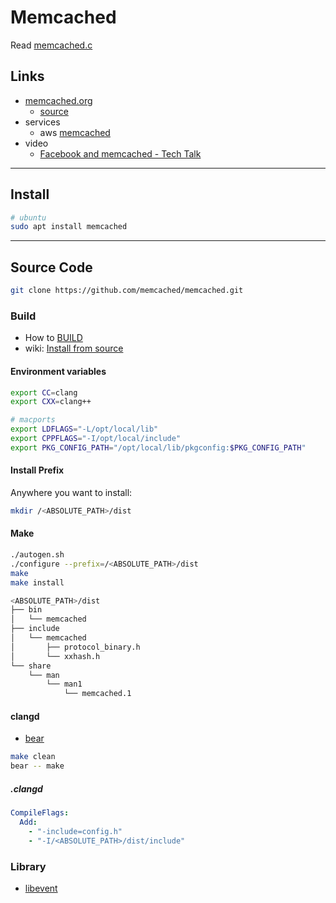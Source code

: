 # Memcached

Read [memcached.c](docs/README.md)

## Links

- [memcached.org](https://memcached.org/)
  - [source](https://github.com/memcached/memcached)
- services
  - aws [memcached](https://aws.amazon.com/memcached/?nc1=h_ls)
- video
  - [Facebook and memcached - Tech Talk](https://youtu.be/UH7wkvcf0ys?si=FOHJg_3YAtTGD68r)

---

## Install

```bash
# ubuntu
sudo apt install memcached
```

---

## Source Code

```bash
git clone https://github.com/memcached/memcached.git
```

### Build

- How to [BUILD](https://github.com/memcached/memcached/blob/master/BUILD)
- wiki: [Install from source](https://github.com/memcached/memcached/wiki/Install#from-source)

#### Environment variables

```bash
export CC=clang
export CXX=clang++
```

```bash
# macports
export LDFLAGS="-L/opt/local/lib"
export CPPFLAGS="-I/opt/local/include"
export PKG_CONFIG_PATH="/opt/local/lib/pkgconfig:$PKG_CONFIG_PATH"
```

#### Install Prefix

Anywhere you want to install:

```bash
mkdir /<ABSOLUTE_PATH>/dist
```

#### Make

```bash
./autogen.sh
./configure --prefix=/<ABSOLUTE_PATH>/dist
make
make install
```

```bash
<ABSOLUTE_PATH>/dist
├── bin
│   └── memcached
├── include
│   └── memcached
│       ├── protocol_binary.h
│       └── xxhash.h
└── share
    └── man
        └── man1
            └── memcached.1
```

#### clangd

- [bear](https://github.com/rizsotto/Bear)

```bash
make clean
bear -- make
```

##### .clangd

```yml
CompileFlags:
  Add:
    - "-include=config.h"
    - "-I/<ABSOLUTE_PATH>/dist/include"
```

### Library

- [libevent](/libevent/README.md)

